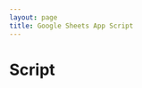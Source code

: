 ```yaml
---
layout: page
title: Google Sheets App Script
---
```


<body>
    <h1>Script</h1>
    <script src="assets/js/script.js"></script>
</body>
</html>
